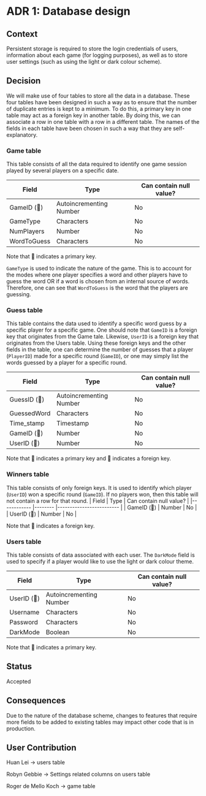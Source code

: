 # ADR 1: Database design
## Context
Persistent storage is required to store the login credentials of users, information about each game (for logging purposes), as well as to store user settings (such as using the light or dark colour scheme).
## Decision
We will make use of four tables to store all the data in a database. These four tables have been designed in such a way as to ensure that the number of duplicate entries is kept to a minimum. To do this, a primary key in one table may act as a foreign key in another table. By doing this, we can associate a row in one table with a row in a different table. The names of the fields in each table have been chosen in such a way that they are self-explanatory.

### Game table
This table consists of all the data required to identify one game session played by several players on a specific date.

| Field       	| Type                    	| Can contain null value? 	|
|-------------	|-------------------------	|-------------------------	|
| GameID (🔑)  	| Autoincrementing Number 	| No                      	|
| GameType    	| Characters              	| No                      	|
| NumPlayers  	| Number                  	| No                      	|
| WordToGuess 	| Characters              	| No                      	|

Note that 🔑 indicates a primary key.

``GameType`` is used to indicate the nature of the game. This is to account for the modes where one player specifies a word and other players have to guess the word OR if a word is chosen from an internal source of words. Therefore, one can see that ``WordToGuess`` is the word that the players are guessing.

### Guess table
This table contains the data used to identify a specific word guess by a specific player for a specific game. One should note that ``GameID`` is a foreign key that originates from the Game tale. Likewise, ``UserID`` is a foreign key that originates from the Users table. Using these foreign keys and the other fields in the table, one can determine the number of guesses that a player (``PlayerID``) made for a specific round (`GameID`), or one may simply list the words guessed by a player for a specific round.

| Field       	| Type                    	| Can contain null value? 	|
|-------------	|-------------------------	|-------------------------	|
| GuessID (🔑) 	| Autoincrementing Number 	| No                      	|
| GuessedWord 	| Characters              	| No                      	|
| Time_stamp  	| Timestamp               	| No                      	|
| GameID (🔶)  	| Number                  	| No                      	|
| UserID (🔶)  	| Number                  	| No                      	|

Note that 🔑 indicates a primary key and 🔶 indicates a foreign key.

### Winners table
This table consists of only foreign keys. It is used to identify which player (``UserID``) won a specific round (``GameID``). If no players won, then this table will not contain a row for that round.
| Field      	| Type   	| Can contain null value? 	|
|------------	|--------	|-------------------------	|
| GameID (🔶) 	| Number 	| No                      	|
| UserID (🔶) 	| Number 	| No                      	|

Note that 🔶 indicates a foreign key.

### Users table
This table consists of data associated with each user. The ``DarkMode`` field is used to specify if a player would like to use the light or dark colour theme.

| Field      	| Type                    	| Can contain null value? 	|
|------------	|-------------------------	|-------------------------	|
| UserID (🔑) 	| Autoincrementing Number 	| No                      	|
| Username   	| Characters              	| No                      	|
| Password   	| Characters              	| No                      	|
| DarkMode   	| Boolean                 	| No                      	|

Note that 🔑 indicates a primary key.

## Status
Accepted

## Consequences
Due to the nature of the database scheme, changes to features that require more fields to be added to existing tables may impact other code that is in production.

## User Contribution
Huan Lei -> users table

Robyn Gebbie -> Settings related columns on users table

Roger de Mello Koch -> game table
